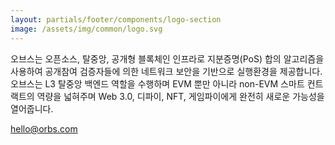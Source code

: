 ```yaml
---
layout: partials/footer/components/logo-section
image: /assets/img/common/logo.svg
---
```


오브스는 오픈소스, 탈중앙, 공개형 블록체인 인프라로 지분증명(PoS) 합의 알고리즘을 사용하여 공개참여 검증자들에 의한 네트워크 보안을 기반으로 실행환경을 제공합니다. 오브스는 L3 탈중앙 백엔드 역할을 수행하며 EVM 뿐만 아니라 non-EVM 스마트 컨트랙트의 역량을 넓혀주며 Web 3.0, 디파이, NFT, 게임파이에게 완전히 새로운 가능성을 열어줍니다.

[hello@orbs.com](hello@orbs.com "email")
